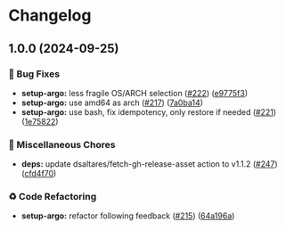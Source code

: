 # Changelog

## 1.0.0 (2024-09-25)


### 🐛 Bug Fixes

* **setup-argo:** less fragile OS/ARCH selection ([#222](https://github.com/grafana/shared-workflows/issues/222)) ([e9775f3](https://github.com/grafana/shared-workflows/commit/e9775f3ace2ef954b81548720476fb42ebde52e8))
* **setup-argo:** use amd64 as arch ([#217](https://github.com/grafana/shared-workflows/issues/217)) ([7a0ba14](https://github.com/grafana/shared-workflows/commit/7a0ba14ec0596297d38441c7829cbe8eb30fb036))
* **setup-argo:** use bash, fix idempotency, only restore if needed ([#221](https://github.com/grafana/shared-workflows/issues/221)) ([1e75822](https://github.com/grafana/shared-workflows/commit/1e75822620b1413e97deb7d60b10cad9ebf0fdeb))


### 🔧 Miscellaneous Chores

* **deps:** update dsaltares/fetch-gh-release-asset action to v1.1.2 ([#247](https://github.com/grafana/shared-workflows/issues/247)) ([cfd4f70](https://github.com/grafana/shared-workflows/commit/cfd4f702bf0e979fe1f3d074154ab1616a7c4d75))


### ♻️ Code Refactoring

* **setup-argo:** refactor following feedback ([#215](https://github.com/grafana/shared-workflows/issues/215)) ([64a196a](https://github.com/grafana/shared-workflows/commit/64a196a127bcfe135cf6152a387db2024efc3044))
